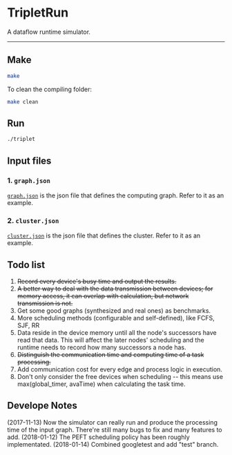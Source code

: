 # TripletRun
A dataflow runtime simulator.

------

## Make
```bash
make
```

To clean the compiling folder:
```bash
make clean
```

## Run
```bash
./triplet
```

## Input files

### 1. `graph.json`

[`graph.json`](graph.json) is the json file that defines the computing graph. Refer to it as an example.

### 2. `cluster.json`

[`cluster.json`](cluster.json) is the json file that defines the cluster. Refer to it as an example.

## Todo list
1. ~~Record every device's busy time and output the results.~~
2. ~~A better way to deal with the data transmission between devices; for memory access, it can overlap with calculation, but network transmission is not.~~
3. Get some good graphs (synthesized and real ones) as benchmarks.
4. More scheduling methods (configurable and self-defined), like FCFS, SJF, RR
5. Data reside in the device memory until all the node's successors have read that data. This will affect the later nodes' scheduling and the runtime needs to record how many successors a node has.
6. ~~Distinguish the communication time and computing time of a task processing.~~
7. Add communication cost for every edge and process logic in execution.
8. Don't only consider the free devices when scheduling -- this means use max(global_timer, avaTime) when calculating the task time.

## Develope Notes
(2017-11-13) Now the simulator can really run and produce the processing time of the input graph. There're still many bugs to fix and many features to add.
(2018-01-12) The PEFT scheduling policy has been roughly implementated.
(2018-01-14) Combined googletest and add "test" branch.
